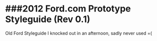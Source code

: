 ###2012 Ford.com Prototype Styleguide (Rev 0.1)
===============

Old Ford Styleguide I knocked out in an afternoon, sadly never used =(
